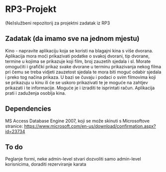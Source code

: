 # RP3-Projekt
(Ne)službeni repozitorij za projektni zadatak iz RP3

## Zadatak (da imamo sve na jednom mjestu)
Kino  - napravite aplikaciju koja se koristi na blagajni kina
 s više dvorana. Aplikacija mora moći prikazivati podatke o svakoj 
dvorani, tip dvorane, termine u kojima se prikazuje koji film, broj 
zauzetih sjedala i sl. Morate omogućiti i grafički prikaz svake dvorane u
 terminu prikazivanja nekog filma pri čemu se treba vidjeti zauzetost 
sjedala te mora biti moguć odabir sjedala i preko tog načina prikaza. U 
bazi se čuvaju i podaci o svim filmovima koji se prikazuju u kinu ili će
 se uskoro prikazivati te je moguće na zahtjev prikazati i te 
informacije. Moguće je i izraditi te isprintati račun. Aplikacija prati i
 zaduženja osoblja kina. 
 
## Dependencies
MS Access Database Engine 2007, koji se može skinuti s Microsoftove stranice: https://www.microsoft.com/en-us/download/confirmation.aspx?id=23734

## To do
Peglanje formi, neke admin-level stvari dozvoliti samo admin-level korisnicima, doraditi rezerviranje karata


